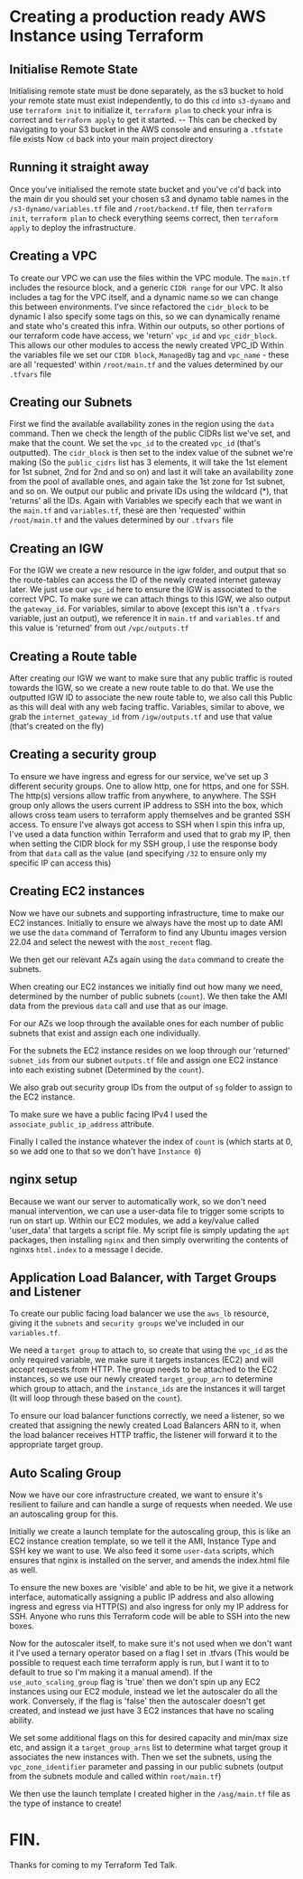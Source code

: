 # Creating a production ready AWS Instance using Terraform

## Initialise Remote State
Initialising remote state must be done separately, as the s3 bucket to hold your remote state must exist independently, to do this `cd` into `s3-dynamo` and use `terraform init` to initialize it, `terraform plan` to check your infra is correct and `terraform apply` to get it started.
-- This can be checked by navigating to your S3 bucket in the AWS console and ensuring a `.tfstate` file exists
Now `cd` back into your main project directory

## Running it straight away
Once you've initialised the remote state bucket and you've `cd`'d back into the main dir you should set your chosen s3 and dynamo table names in the `/s3-dynamo/variables.tf` file and `/root/backend.tf` file, then `terraform init`, `terraform plan` to check everything seems correct, then `terraform apply` to deploy the infrastructure.

## Creating a VPC
To create our VPC we can use the files within the VPC module. The `main.tf` includes the resource block, and a generic `CIDR range` for our VPC. It also includes a tag for the VPC itself, and a dynamic name so we can change this between environments. 
I've since refactored the `cidr_block` to be dynamic
I also specify some tags on this, so we can dynamically rename and state who's created this infra.
Within our outputs, so other portions of our terraform code have access, we 'return' `vpc_id` and `vpc_cidr_block`. This allows our other modules to access the newly created VPC_ID
Within the variables file we set our `CIDR block`, `ManagedBy` tag and `vpc_name` - these are all 'requested' within `/root/main.tf` and the values determined by our `.tfvars` file

## Creating our Subnets
First we find the available availability zones in the region using the `data` command. Then we check the length of the public CIDRs list we've set, and make that the count. We set the `vpc_id` to the created `vpc_id` (that's outputted). The `cidr_block` is then set to the index value of the subnet we're making (So the `public_cidrs` list has 3 elements, it will take the 1st element for 1st subnet, 2nd for 2nd and so on) and last it will take an availability zone from the pool of available ones, and again take the 1st zone for 1st subnet, and so on.
We output our public and private IDs using the wildcard (*), that 'returns' all the IDs.
Again with Variables we specify each that we want in the `main.tf` and `variables.tf`, these are then 'requested' within `/root/main.tf` and the values determined by our `.tfvars` file


## Creating an IGW
For the IGW we create a new resource in the igw folder, and output that so the route-tables can access the ID of the newly created internet gateway later. 
We just use our `vpc_id` here to ensure the IGW is associated to the correct VPC. 
To make sure we can attach things to this IGW, we also output the `gateway_id`. 
For variables, similar to above (except this isn't a `.tfvars` variable, just an output), we reference it in `main.tf` and `variables.tf` and this value is 'returned' from out `/vpc/outputs.tf`

## Creating a Route table
After creating our IGW we want to make sure that any public traffic is routed towards the IGW, so we create a new route table to do that. We use the outputted IGW ID to associate the new route table to, we also call this Public as this will deal with any web facing traffic.
Variables, similar to above, we grab the `internet_gateway_id` from `/igw/outputs.tf` and use that value (that's created on the fly)

## Creating a security group
To ensure we have ingress and egress for our service, we've set up 3 different security groups. One to allow http, one for https, and one for SSH. The http(s) versions allow traffic from anywhere, to anywhere. The SSH group only allows the users current IP address to SSH into the box, which allows cross team users to terraform apply themselves and be granted SSH access.
To ensure I've always got access to SSH when I spin this infra up, I've used a data function within Terraform and used that to grab my IP, then when setting the CIDR block for my SSH group, I use the response body from that `data` call as the value (and specifying `/32` to ensure only my specific IP can access this)

## Creating EC2 instances
Now we have our subnets and supporting infrastructure, time to make our EC2 instances. Initially to ensure we always have the most up to date AMI we use the `data` command of Terraform to find any Ubuntu images version 22.04 and select the newest with the `most_recent` flag.

We then get our relevant AZs again using the `data` command to create the subnets. 

When creating our EC2 instances we initially find out how many we need, determined by the number of public subnets (`count`). We then take the AMI data from the previous `data` call and use that as our image. 

For our AZs we loop through the available ones for each number of public subnets that exist and assign each one individually.

For the subnets the EC2 instance resides on we loop through our 'returned' `subnet_ids` from our subnet `outputs.tf` file and assign one EC2 instance into each existing subnet (Determined by the `count`). 

We also grab out security group IDs from the output of `sg` folder to assign to the EC2 instance. 

To make sure we have a public facing IPv4 I used the `associate_public_ip_address` attribute.

Finally I called the instance whatever the index of `count` is (which starts at 0, so we add one to that so we don't have `Instance 0`)

## nginx setup
Because we want our server to automatically work, so we don't need manual intervention, we can use a user-data file to trigger some scripts to run on start up. Within our EC2 modules, we add a key/value called 'user_data' that targets a script file. My script file is simply updating the `apt` packages, then installing `nginx` and then simply overwriting the contents of nginxs `html.index` to a message I decide. 

## Application Load Balancer, with Target Groups and Listener
To create our public facing load balancer we use the `aws_lb` resource, giving it the `subnets` and `security groups` we've included in our `variables.tf`. 

We need a `target group` to attach to, so create that using the `vpc_id` as the only required variable, we make sure it targets instances (EC2) and will accept requests from HTTP.  The group needs to be attached to the EC2 instances, so we use our newly created `target_group_arn` to determine which group to attach, and the `instance_ids` are the instances it will target (It will loop through these based on the `count`).

To ensure our load balancer functions correctly, we need a listener, so we created that assigning the newly created Load Balancers ARN to it, when the load balancer receives HTTP traffic, the listener will forward it to the appropriate target group. 

## Auto Scaling Group
Now we have our core infrastructure created, we want to ensure it's resilient to failure and can handle a surge of requests when needed. We use an autoscaling group for this. 

Initially we create a launch template for the autoscaling group, this is like an EC2 instance creation template, so we tell it the AMI, Instance Type and SSH key we want to use. We also feed it some `user-data` scripts, which ensures that nginx is installed on the server, and amends the index.html file as well.

To ensure the new boxes are 'visible' and able to be hit, we give it a network interface, automatically assigning a public IP address and also allowing ingress and egress via HTTP(S) and also ingress for only my IP address for SSH. Anyone who runs this Terraform code will be able to SSH into the new boxes.

Now for the autoscaler itself, to make sure it's not used when we don't want it I've used a ternary operator based on a flag I set in .tfvars (This would be possible to request each time terraform apply is run, but I want it to to default to true so I'm making it a manual amend). If the `use_auto_scaling_group` flag is 'true' then we don't spin up any EC2 instances using our EC2 module, instead we let the autoscaler do all the work. Conversely, if the flag is 'false' then the autoscaler doesn't get created, and instead we just have 3 EC2 instances that have no scaling ability.

We set some additional flags on this for desired capacity and min/max size etc, and assign it a `target_group_arns` list to determine what target group it associates the new instances with. Then we set the subnets, using the `vpc_zone_identifier` parameter and passing in our public subnets (output from the subnets module and called within `root/main.tf`) 

We then use the launch template I created higher in the `/asg/main.tf` file as the type of instance to create! 

# FIN.

Thanks for coming to my Terraform Ted Talk.